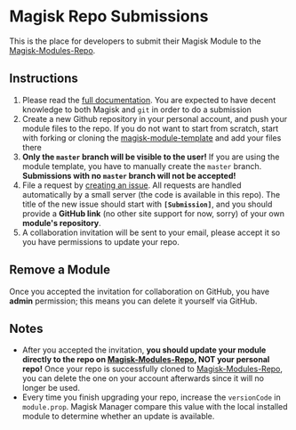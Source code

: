 # Magisk Repo Submissions
This is the place for developers to submit their Magisk Module to the [Magisk-Modules-Repo](https://github.com/Magisk-Modules-Repo).

## Instructions
1. Please read the [full documentation](https://github.com/topjohnwu/Magisk/blob/master/docs/README.MD). You are expected to have decent knowledge to both Magisk and `git` in order to do a submission
2. Create a new Github repository in your personal account, and push your module files to the repo. If you do not want to start from scratch, start with forking or cloning the [magisk-module-template](https://github.com/topjohnwu/magisk-module-template) and add your files there
3. **Only the `master` branch will be visible to the user!** If you are using the module template, you have to manually create the `master` branch. **Submissions with no `master` branch will not be accepted!**
4. File a request by [creating an issue](https://github.com/topjohnwu/Magisk_Repo_Submissions/issues/new). All requests are handled automatically by a small server (the code is available in this repo). The title of the new issue should start with **`[Submission]`**, and you should provide a **GitHub link** (no other site support for now, sorry) of your own **module's repository**.
5. A collaboration invitation will be sent to your email, please accept it so you have permissions to update your repo.

## Remove a Module
Once you accepted the invitation for collaboration on GitHub, you have **admin** permission; this means you can delete it yourself via GitHub.

## Notes
- After you accepted the invitation, **you should update your module directly to the repo on [Magisk-Modules-Repo](https://github.com/Magisk-Modules-Repo), NOT your personal repo!** Once your repo is successfully cloned to [Magisk-Modules-Repo](https://github.com/Magisk-Modules-Repo), you can delete the one on your account afterwards since it will no longer be used.
- Every time you finish upgrading your repo, increase the `versionCode` in `module.prop`. Magisk Manager compare this value with the local installed module to determine whether an update is available.

